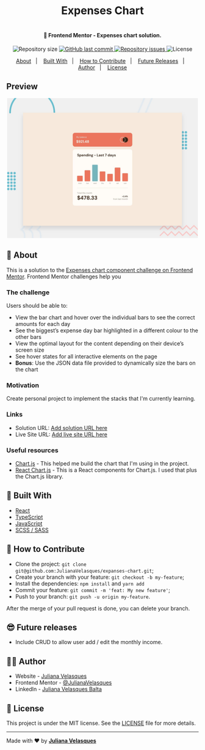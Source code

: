 <h1 align="center"> Expenses Chart <h1>

<h4 align="center">
  🚀 Frontend Mentor - Expenses chart solution.
</h4>

<p align="center">
  
  <img alt="Repository size" src="https://img.shields.io/github/repo-size/JulianaVelasques/expanses-chart">
  
  <a href="https://github.com/JulianaVelasques/expanses-chart/commits/main">
    <img alt="GitHub last commit" src="https://img.shields.io/github/last-commit/JulianaVelasques/expanses-chart">
  </a>

  <a href="https://github.com/JulianaVelasques/ZooApp/issues">
    <img alt="Repository issues" src="https://img.shields.io/github/issues/JulianaVelasques/expanses-chart">
  </a>

  <img alt="License" src="https://img.shields.io/badge/license-MIT-brightgreen">
</p>

<p align="center">
  <a href="#page_with_curl-about">About</a>&nbsp;&nbsp;&nbsp;|&nbsp;&nbsp;&nbsp;
  <a href="#wrench-built-with">Built With</a>&nbsp;&nbsp;&nbsp;|&nbsp;&nbsp;&nbsp;
  <a href="#-how-to-contribute">How to Contribute</a>&nbsp;&nbsp;&nbsp;|&nbsp;&nbsp;&nbsp;
  <a href="#sunglasses-future-releases">Future Releases</a>&nbsp;&nbsp;&nbsp;|&nbsp;&nbsp;&nbsp;
  <a href="#woman_technologist-author">Author</a>&nbsp;&nbsp;&nbsp;|&nbsp;&nbsp;&nbsp;
  <a href="#memo-license">License</a>
</p>
  
 ## Preview
  <div align='center'><img src="design/desktop-preview.jpg" alt="Demo" width="500" /></div>
  
 
## :page_with_curl: About
This is a solution to the [Expenses chart component challenge on Frontend Mentor](https://www.frontendmentor.io/challenges/expenses-chart-component-e7yJBUdjwt). Frontend Mentor challenges help you 


### The challenge

Users should be able to:

- View the bar chart and hover over the individual bars to see the correct amounts for each day
- See the biggest’s expense day bar highlighted in a different colour to the other bars
- View the optimal layout for the content depending on their device’s screen size
- See hover states for all interactive elements on the page
- **Bonus**: Use the JSON data file provided to dynamically size the bars on the chart

### Motivation
Create personal project to implement the stacks that I'm currently learning.

### Links

- Solution URL: [Add solution URL here](https://your-solution-url.com)
- Live Site URL: [Add live site URL here](https://your-live-site-url.com)

### Useful resources

- [Chart.js](https://www.chartjs.org/docs/latest/) - This helped me build the chart that I'm using in the project.
- [React Chart.js](https://www.npmjs.com/package/react-chartjs-2) - This is a React components for Chart.js. I used that plus the Chart.js library.


## :wrench: Built With

- [React](https://reactjs.org/)
- [TypeScript](https://www.typescriptlang.org/)
- [JavaScript](https://www.javascript.com/)
- [SCSS / SASS](https://sass-lang.com/)

## 🤔 How to Contribute

- Clone the project: `git clone git@github.com:JulianaVelasques/expanses-chart.git`;
- Create your branch with your feature: `git checkout -b my-feature`;
- Install the dependencies: `npm install` and `yarn add`
- Commit your feature: `git commit -m 'feat: My new feature'`;
- Push to your branch: `git push -u origin my-feature`.

After the merge of your pull request is done, you can delete your branch.
  
## :sunglasses: Future releases
  - Include CRUD to allow user add / edit the monthly income.
  
## :woman_technologist: Author

- Website - [Juliana Velasques](https://julianavelasques.vercel.app/)
- Frontend Mentor - [@JulianaVelasques](https://www.frontendmentor.io/profile/JulianaVelasques)
- LinkedIn - [Juliana Velasques Balta](https://www.linkedin.com/in/julianavelasquesbalta/)

 
## :memo: License

This project is under the MIT license. See the [LICENSE](LICENSE.md) file for more details.

---

Made with ♥ by <tr>
    <td align="center"><a href="https://github.com/JulianaVelasques"><b>Juliana Velasques</b></a><br /></td>
<tr>
